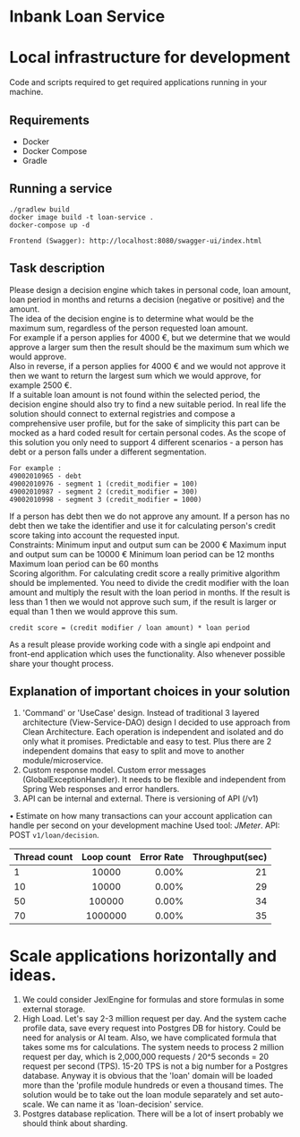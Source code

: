# Inbank Loan Service

# Local infrastructure for development

Code and scripts required to get required applications running in your machine.

## Requirements

* Docker
* Docker Compose
* Gradle

## Running a service
    ./gradlew build
    docker image build -t loan-service .
    docker-compose up -d
    
    Frontend (Swagger): http://localhost:8080/swagger-ui/index.html

## Task description
Please design a decision engine which takes in personal code, loan amount, loan period in months and returns a decision (negative or positive) and the amount. <br />
The idea of the decision engine is to determine what would be the maximum sum, regardless of the person requested loan amount. <br /> 
For example if a person applies for 4000 €, but we determine that we would approve a larger sum then the result should be the maximum sum which we would approve. <br />
Also in reverse, if a person applies for 4000 € and we would not approve it then we want to return the largest sum which we would approve, for example 2500 €. <br />
If a suitable loan amount is not found within the selected period, the decision engine should also try to find a new suitable period. In real life the solution should connect to external registries and compose a comprehensive user profile, but for the sake of simplicity this part can be mocked as a hard coded result for certain personal codes. 
As the scope of this solution you only need to support 4 different scenarios - a person has debt or a person falls under a different segmentation.<br />

    For example :
    49002010965 - debt
    49002010976 - segment 1 (credit_modifier = 100)
    49002010987 - segment 2 (credit_modifier = 300)
    49002010998 - segment 3 (credit_modifier = 1000)

If a person has debt then we do not approve any amount. If a person has no debt then we take the identifier and use it for calculating person's credit score taking into account the requested input. <br />
 Constraints:
Minimum input and output sum can be 2000 € Maximum input and output sum can be 10000 € Minimum loan period can be 12 months Maximum loan period can be 60 months <br />
Scoring algorithm. For calculating credit score a really primitive algorithm should be implemented. You need to divide the credit modifier with the loan amount and multiply the result with the loan period in months. If the result is less than 1 then we would not approve such sum, if the result is larger or equal than 1 then we would approve this sum. <br />

    credit score = (credit modifier / loan amount) * loan period

As a result please provide working code with a single api endpoint and front-end application which uses the functionality. Also whenever possible share your thought process.

## Explanation of important choices in your solution

1. 'Command' or 'UseCase' design. Instead of traditional 3 layered architecture (View-Service-DAO) design I decided to use approach from Clean
   Architecture. Each operation is independent and isolated and do only what it promises. Predictable and easy to test.
   Plus there are 2 independent domains that easy to split and move to another module/microservice.
2. Custom response model. Custom error messages (GlobalExceptionHandler). It needs to be flexible and independent from
   Spring Web responses and error handlers.
3. API can be internal and external. There is versioning of API (/v1)

• Estimate on how many transactions can your account application can handle per second on your development machine Used
tool: *JMeter*. API: POST `v1/loan/decision`.

| Thread count            |  Loop count   | Error Rate | Throughput(sec) |
| ----------------------  |:-------------:|-----------:|----------------:|
| 1                       | 10000         |      0.00% |              21 |
| 10                      | 10000         |      0.00% |              29 |
| 50                      | 100000        |      0.00% |              34 |
| 70                      | 1000000       |      0.00% |              35 |

# Scale applications horizontally and ideas.

1. We could consider JexlEngine for formulas and store formulas in some external storage.
2. High Load. Let's say 2-3 million request per day. And the system cache profile data, save every request into Postgres DB for history. Could be need for analysis or AI team. Also, we have complicated formula that takes some ms for calculations. The system needs to process 2 million
   request per day, which is 2,000,000 requests / 20^5 seconds = 20 request per second (TPS). 15-20 TPS is
   not a big number for a Postgres database. Anyway it is obvious that the 'loan' domain will be loaded more than
   the 'profile module hundreds or even a thousand times. The solution would be to take out the loan module
   separately and set auto-scale. We can name it as 'loan-decision' service.
3. Postgres database replication. There will be a lot of insert probably we should think about sharding.



